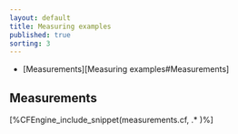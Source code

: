 ```yaml
---
layout: default
title: Measuring examples
published: true
sorting: 3
---
```


* [Measurements][Measuring examples#Measurements]

## Measurements

[%CFEngine_include_snippet(measurements.cf, .* )%]
